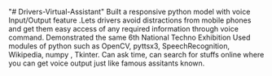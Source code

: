 "# Drivers-Virtual-Assistant" 
Built a responsive python model with voice Input/Output feature .Lets drivers avoid distractions from mobile phones and get them easy access of any required information through voice command.
Demonstrated the same 6th National Techno Exhibition
Used modules of python such as OpenCV, pyttsx3, SpeechRecognition, Wikipedia, numpy , Tkinter.
Can ask time, can search for stuffs online where you can get voice output just like famous assitants known.

